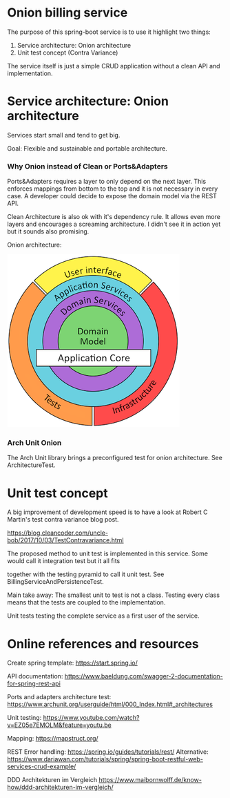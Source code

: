 # Onion billing service

The purpose of this spring-boot service is to use it highlight two things: 

1. Service architecture: Onion architecture
2. Unit test concept (Contra Variance)
   
The service itself is just a simple CRUD application without a clean API and implementation.

# Service architecture: Onion architecture
Services start small and tend to get big.

Goal: Flexible and sustainable and portable architecture.

### Why Onion instead of Clean or Ports&Adapters

Ports&Adapters requires a layer to only depend on the next layer. This enforces mappings from bottom to the top and 
it is not necessary in every case. A developer could decide to expose the domain model via the REST API.

Clean Architecture is also ok with it's dependency rule. It allows even more layers and encourages a screaming 
architecture. I didn't see it in action yet but it sounds also promising.

Onion architecture:

![onionarchitecture](onionarchitecture.png)

### Arch Unit Onion

The Arch Unit library brings a preconfigured test for onion architecture. See ArchitectureTest.

# Unit test concept

A big improvement of development speed is to have a look at Robert C Martin's test contra variance blog post.

https://blog.cleancoder.com/uncle-bob/2017/10/03/TestContravariance.html

The proposed method to unit test is implemented in this service. Some would call it integration test but it all fits

together with the testing pyramid to call it unit test. See BillingServiceAndPersistenceTest.

Main take away: The smallest unit to test is not a class. Testing every class means that the tests are coupled to the 
implementation.

Unit tests testing the complete service as a first user of the service.

# Online references and resources
Create spring template: https://start.spring.io/

API documentation: https://www.baeldung.com/swagger-2-documentation-for-spring-rest-api

Ports and adapters architecture test: https://www.archunit.org/userguide/html/000_Index.html#_architectures

Unit testing: https://www.youtube.com/watch?v=EZ05e7EMOLM&feature=youtu.be

Mapping: https://mapstruct.org/

REST Error handling: https://spring.io/guides/tutorials/rest/
Alternative: https://www.dariawan.com/tutorials/spring/spring-boot-restful-web-services-crud-example/

DDD Architekturen im Vergleich https://www.maibornwolff.de/know-how/ddd-architekturen-im-vergleich/